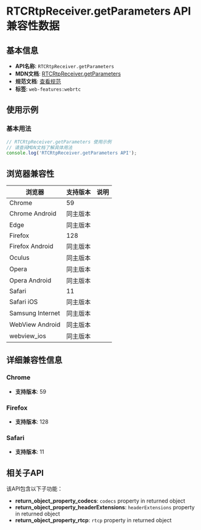 # RTCRtpReceiver.getParameters API 兼容性数据

## 基本信息

- **API名称**: `RTCRtpReceiver.getParameters`
- **MDN文档**: [RTCRtpReceiver.getParameters](https://developer.mozilla.org/docs/Web/API/RTCRtpReceiver/getParameters)
- **规范文档**: [查看规范](https://w3c.github.io/webrtc-pc/#dom-rtcrtpreceiver-getparameters)
- **标签**: `web-features:webrtc`

## 使用示例

### 基本用法

```javascript
// RTCRtpReceiver.getParameters 使用示例
// 请查阅MDN文档了解具体用法
console.log('RTCRtpReceiver.getParameters API');
```

## 浏览器兼容性

| 浏览器 | 支持版本 | 说明 |
|--------|----------|------|
| Chrome | 59 |  |
| Chrome Android | 同主版本 |  |
| Edge | 同主版本 |  |
| Firefox | 128 |  |
| Firefox Android | 同主版本 |  |
| Oculus | 同主版本 |  |
| Opera | 同主版本 |  |
| Opera Android | 同主版本 |  |
| Safari | 11 |  |
| Safari iOS | 同主版本 |  |
| Samsung Internet | 同主版本 |  |
| WebView Android | 同主版本 |  |
| webview_ios | 同主版本 |  |

## 详细兼容性信息

### Chrome

- **支持版本**: 59

### Firefox

- **支持版本**: 128

### Safari

- **支持版本**: 11

## 相关子API

该API包含以下子功能：

- **return_object_property_codecs**: `codecs` property in returned object
- **return_object_property_headerExtensions**: `headerExtensions` property in returned object
- **return_object_property_rtcp**: `rtcp` property in returned object

